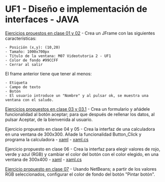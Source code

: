# UF1 - Diseño e implementación de interfaces - JAVA


[Ejercicios prouestos en clase 01 y 02](Propuesta_de_ejercicio_01_02.java) - Crea un JFrame con las siguientes características:

    - Posición (x,y): (10,20)
    - Tamaño: 1000x700px
    - Título de la ventana: M07 Videotutoria 2 - UF1
    - Color de fondo #99CCFF
    - Cerrar al salir

El frame anterior tiene que tener al menos:

    - Etiqueta
    - Campo de texto
    - Botón
    - El usuario introduce un "Nombre" y al pulsar ok, se muestra una ventana con el saludo.

[Ejercicios propuestos en clase 03 y 03.1](Propuesta_de_ejercicio_03_03.1.java) - Crea un formulario y añádele funcionalidad al botón aceptar; para que después de rellenar los datos, al pulsar Aceptar, de la bienvenida al usuario.

Ejercicio propuesto en clase 04 y 05 - Crea la interfaz de una calculadora en una ventana de 300x300. Añade la funcionalidad Button_Click y programa la calculadora - [xaml](MainWindow.xaml) - [xaml.cs](MainWindow.xaml.cs)

Ejercicio propuesto en clase 06 - Crea la interfaz para elegir valores de rojo, verde y azul (RGB) y cambiar el color del botón con el color elegido, en una ventana de 300x400 - [xaml](06MainWindow.xaml) - [xaml.cs](MainWindow.xaml.cs)

[Ejercicio propuesto en clase 07](ComboRGB.java) - Usando NetBeans; a partir de los valores RGB seleccionados, configurar el color de fondo del botón "Pintar botón".

